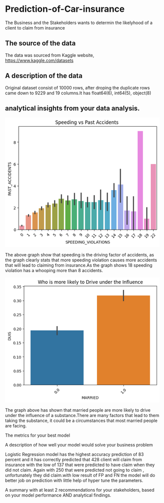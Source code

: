 # Prediction-of-Car-insurance
The Business and the Stakeholders wants to determin the likelyhood of a client to claim from insurance

## The source of the data
The data was sourced from Kaggle website,  https://www.kaggle.com/datasets

## A description of the data
Original dataset consist of 10000 rows, after droping the duplicate rows came down to 9229 and 19 columns.It has
float64(6), int64(5), object(8)
## analytical insights from your data analysis.
  ![image](https://github.com/Noks06/Prediction-of-Stroke-and-Car-insurance-/blob/main/speedingandpastaccidents.png)

The above graph show that speeding is the driving factor of accidents, as the graph clearly stats that more speeding violation causes more accidents that will lead to claiming from insurance.As the graph shows 18 speeding violation has a whooping more than 8 accidents. 

  ![image](https://github.com/Noks06/Prediction-of-Stroke-and-Car-insurance-/blob/main/Driving%20under%20the%20influence.png)

The graph above has shown that married people are more likely to drive under the influence of a substance.There are many factors that lead to them taking the substance, it could be a circumstances that most married people are facing.

The metrics for your best model

A description of how well your model would solve your business problem

Logistic Regression model has the highest accuracy prediction of 83 percent and it has correctly predicted that 428 client will claim from insurance with the low of 
137 that were predicted to have claim when they did not claim. Again with 250 that were predicted not going to claim , unfortunately they did claim.with low result 
of FP and FN the model will do better job on prediction with little  help of hyper tune the parameters.
 

A summary with at least 2 recommendations for your stakeholders, based on your model performance AND analytical findings.
